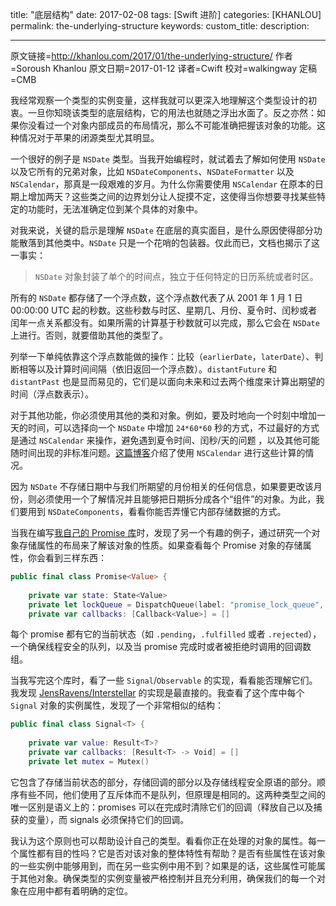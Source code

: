 title: "底层结构"
date: 2017-02-08
tags: [Swift 进阶]
categories: [KHANLOU]
permalink: the-underlying-structure
keywords: 
custom_title: 
description: 

---
原文链接=http://khanlou.com/2017/01/the-underlying-structure/
作者=Soroush Khanlou
原文日期=2017-01-12
译者=Cwift
校对=walkingway
定稿=CMB

<!--此处开始正文-->

我经常观察一个类型的实例变量，这样我就可以更深入地理解这个类型设计的初衷。一旦你知晓该类型的底层结构，它的用法也就随之浮出水面了。反之亦然：如果你没看过一个对象内部成员的布局情况，那么不可能准确把握该对象的功能。这种情况对于苹果的闭源类型尤其明显。

<!--more-->

一个很好的例子是 `NSDate` 类型。当我开始编程时，就试着去了解如何使用 `NSDate` 以及它所有的兄弟对象，比如 `NSDateComponents`、`NSDateFormatter` 以及 `NSCalendar`，那真是一段艰难的岁月。为什么你需要使用 `NSCalendar` 在原本的日期上增加两天？这些类之间的边界划分让人捉摸不定，这使得当你想要寻找某些特定的功能时，无法准确定位到某个具体的对象中。

对我来说，关键的启示是理解 `NSDate` 在底层的真实面目，是什么原因使得部分功能散落到其他类中。`NSDate` 只是一个花哨的包装器。仅此而已，文档也揭示了这一事实：

> `NSDate` 对象封装了单个的时间点，独立于任何特定的日历系统或者时区。

所有的 `NSDate` 都存储了一个浮点数，这个浮点数代表了从 2001 年 1 月 1 日 00:00:00 UTC 起的秒数。这些秒数与时区、星期几、月份、夏令时、闰秒或者闰年一点关系都没有。如果所需的计算基于秒数就可以完成，那么它会在 `NSDate` 上进行。否则，就要借助其他的类型了。

列举一下单纯依靠这个浮点数能做的操作：比较（`earlierDate`，`laterDate`）、判断相等以及计算时间间隔（依旧返回一个浮点数）。`distantFuture` 和 `distantPast` 也是显而易见的，它们是以面向未来和过去两个维度来计算出期望的时间（浮点数表示）。

对于其他功能，你必须使用其他的类和对象。例如，要及时地向一个时刻中增加一天的时间，可以选择向一个 `NSDate` 中增加 `24*60*60` 秒的方式，不过最好的方式是通过 `NSCalendar` 来操作，避免遇到夏令时间、闰秒/天的问题 ，以及其他可能随时间出现的非标准问题。[这篇博客](http://atomicbird.com/blog/date-math-is-hard-lets-do-it-tomorrow)介绍了使用 `NSCalendar` 进行这些计算的情况。

因为 `NSDate` 不存储日期中与我们所期望的月份相关的任何信息，如果要更改该月份，则必须使用一个了解情况并且能够把日期拆分成各个“组件”的对象。为此，我们要用到 `NSDateComponents`，看看你能否弄懂它内部存储数据的方式。

当我在编写[我自己的 Promise 库](https://github.com/khanlou/Promise/)时，发现了另一个有趣的例子，通过研究一个对象存储属性的布局来了解该对象的性质。如果查看每个 Promise 对象的存储属性，你会看到三样东西：

```swift
public final class Promise<Value> {
    
    private var state: State<Value>
    private let lockQueue = DispatchQueue(label: "promise_lock_queue", qos: .userInitiated)
    private var callbacks: [Callback<Value>] = []
```

每个 promise 都有它的当前状态（如 `.pending`，`.fulfilled` 或者 `.rejected`），一个确保线程安全的队列，以及当 promise 完成时或者被拒绝时调用的回调数组。

当我写完这个库时，看了一些 `Signal`/`Observable` 的实现，看看能否理解它们。我发现 [JensRavens/Interstellar](https://github.com/JensRavens/Interstellar) 的实现是最直接的。我查看了这个库中每个 `Signal` 对象的实例属性，发现了一个非常相似的结构：

```swift
public final class Signal<T> {
    
    private var value: Result<T>?
    private var callbacks: [Result<T> -> Void] = []
    private let mutex = Mutex()
```

它包含了存储当前状态的部分，存储回调的部分以及存储线程安全原语的部分。顺序有些不同，他们使用了互斥体而不是队列，但原理是相同的。这两种类型之间的唯一区别是语义上的：promises 可以在完成时清除它们的回调（释放自己以及捕获的变量），而 signals 必须保持它们的回调。

我认为这个原则也可以帮助设计自己的类型。看看你正在处理的对象的属性。每一个属性都有目的性吗？它是否对该对象的整体特性有帮助？是否有些属性在该对象的一些实例中能够用到，而在另一些实例中用不到？如果是的话，这些属性可能属于其他对象。确保类型的实例变量被严格控制并且充分利用，确保我们的每一个对象在应用中都有着明确的定位。